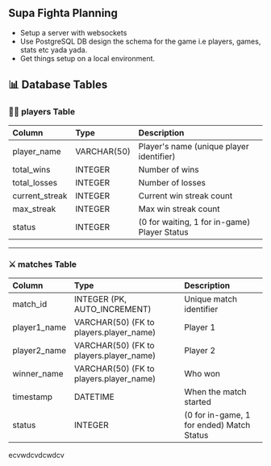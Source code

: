 ## Supa Fighta Planning
* Setup a server with websockets
* Use PostgreSQL DB design the schema for the game i.e players, games, stats etc yada yada.
* Get things setup on a local environment.


## 📊 Database Tables

### 🧍‍♂️ players Table

| Column         | Type        | Description                                 |
|:----------------|:------------|:---------------------------------------------|
| player_name    | VARCHAR(50) | Player's name (unique player identifier)    |
| total_wins     | INTEGER      | Number of wins                              |
| total_losses   | INTEGER      | Number of losses                            |
| current_streak | INTEGER      | Current win streak count                    |
| max_streak     | INTEGER      | Max win streak count                        |
| status         | INTEGER      | (0 for waiting, 1 for in-game) Player Status|

---

### ⚔️ matches Table

| Column         | Type                        | Description                               |
|:----------------|:-----------------------------|:-------------------------------------------|
| match_id       | INTEGER (PK, AUTO_INCREMENT) | Unique match identifier                   |
| player1_name   | VARCHAR(50) (FK to players.player_name) | Player 1                         |
| player2_name   | VARCHAR(50) (FK to players.player_name) | Player 2                         |
| winner_name    | VARCHAR(50) (FK to players.player_name) | Who won                              |
| timestamp      | DATETIME                      | When the match started                   |
| status         | INTEGER                       | (0 for in-game, 1 for ended) Match Status|


ecvwdcvdcwdcv